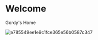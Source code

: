 # Welcome
Gordy's Home

![e785549ee1e9c1fce365e56b0587c347](https://user-images.githubusercontent.com/80386070/184863078-f4ca154b-8f49-4b28-9ee8-14cfb19bbdbe.jpg)
